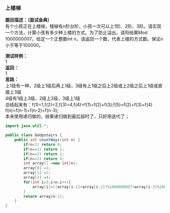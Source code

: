 <a name="Jq629"></a>
### 上楼梯
**题目描述：（面试金典）**<br />有个小孩正在上楼梯，楼梯有n阶台阶，小孩一次可以上1阶、2阶、3阶。请实现一个方法，计算小孩有多少种上楼的方式。为了防止溢出，请将结果Mod 1000000007，给定一个正整数int n，请返回一个数，代表上楼的方式数。保证n小于等于100000。

**测试样例：**<br />1<br />**返回：**<br />1<br />**思路：**<br />上1级有一种，2级上1级后再上1级，3级有上1级之后上2级或上2级之后上1级或直接上3级<br />4级有1级上3级，2级上2级，3级上1级<br />总结起来有：f(1)=1,f(2)=2,f(3)=4,f(4)=f(1)+f(2)+f(3);f(5)=f(2)+f(3)+f(4)<br />f(n)=f(n-1)+f(n-2)+f(n-3);<br />本来使用递归做的，结果递归做到最后超时了，只好用迭代了；

```java
import java.util.*;

public class GoUpstairs {
    public int countWays(int n) {
        if(n<1) return 0;
        if(n==1) return 1;
        if(n==2) return 2;
        if(n==3) return 4;
        int array[] =new int[n];
        array[0] =1;
        array[1] =2;
        array[2] =4;
        for(int i=3;i<n;i++){
            array[i]=((array[i-1]+array[i-2])%1000000007+array[i-3]%1000000007)%1000000007;
        }
        return array[n-1];
    }
}
```
